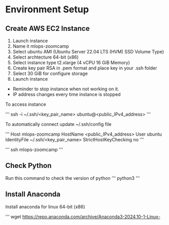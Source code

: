 # Environment Setup

## Create AWS EC2 Instance

1. Launch instance
2. Name it mlops-zoomcamp
3. Select ubuntu AMI (Ubuntu Server 22.04 LTS (HVM) SSD Volume Type)
4. Select archtecture 64-bit (x86)
5. Select instance type t2.xlarge (4 vCPU 16 GiB Memory)
6. Create key pair RSA in .pem format and place key in your .ssh folder
7. Select 30 GiB for configure storage
8. Launch instance

* Reminder to stop instance when not working on it.
* IP address changes every time instance is stopped

To access instance

'''
ssh -i ~/.ssh/<key_pair_name> ubuntu@<public_IPv4_address>
'''

To automatically connect update ~/.ssh/config file

'''
Host mlops-zoomcamp
    HostName <public_IPv4_address>
    User ubuntu
    IdentityFile ~/.ssh/<key_pair_name>
    StrictHostKeyChecking no
'''

'''
ssh mlops-zoomcamp
'''

## Check Python

Run this command to check the version of python
'''
python3
'''

## Install Anaconda

Install anaconda for linux 64-bit (x86)

'''
wget https://repo.anaconda.com/archive/Anaconda3-2024.10-1-Linux-x86_64.sh
'''

Execute
'''
bash Anaconda3-2024.10-1-Linux-x86_64.sh
'''

Check python
'''
which python
'''

Output
'''
/home/ubuntu/anaconda3/bin/python
'''

Check python version
'''
python
'''

Output Python 3.9

## Install Docker

'''
sudo apt update
sudo apt install docker.io
'''

Download docker-compose and make it executable

'''
mkdir soft
cd soft
wget https://github.com/docker/compose/releases/download/v2.36.0/docker-compose-darwin-x86_64 -O docker-compose
ls -l
chmod +x docker-compose
'''

Access soft folder from any location (may need to use nano)

'''
vim .bashrc
'''

Add to end of file
'''
export PATH = "${HOME}/soft:${PATH}"
'''

Re-execute file

'''
source .bashrc
which docker-compose
'''

Output
'''
/home/ubuntu/soft/docker-compose
'''

Check if it runs

'''
docker run hello-world
'''

If it doesn't work without sudo, do the following

'''
sudo groupadd docker
sudo usermod -aG docker $USER
'''
Logout and login

try again
'''
docker run hello-world
'''

## Connect Public Git Repo to AWS EC2 Instance

Check if git is installed
'''
sudo apt install git
'''

Create ssh key pair
'''
ssh-keygen
'''

Get the public key
'''
cat id_rsa.pub
'''

Copy and paste it. Go to Github Settings, SSH and GPG Keys to add key.

Authenticate connection to github
'''
ssh -T git@github.com
'''

'''
git clone <ssh_url>
'''

OR

Source: https://gist.github.com/matthewoden/b29353e266c554e04be8ea2058bcc2a0

Add yourself to SSH Authentication
'''
ssh-add <path_to_EC2>.pem
'''

Set up destination directory
'''
ssh ubuntu@<public_IPv4>.com
mkdir repo-name.git && cd repo-name.git
git init --bare
'''

Set up local to push to new remote
'''
cd repo-name
git init git add .
git commit -m "Initial git commit message"
git remote add origin ubuntu@<publicIPv4>.com:git@github.com:hellomc/mlops-zoomcamp-2025.git
git config --global remote.origin.receivepack "git receive-pack"
git push origin master
'''

Clone repository
'''
git clone ubuntu@<publicIPv4>.com:git@github.com:hellomc/mlops-zoomcamp-2025.git
'''


## Access Visual Studio Code

Connect remotely to EC2 instance

* Remote - SSH extension
* Open to mlops-zoomcamp

## Start Jupyter Notebook

Start Jupyter Notebook

'''
mkdir notebooks
cd notebooks
jupyter notebook
'''

Use port forwarding

* VSCode Ports
* Forward a port
* Port 8888
